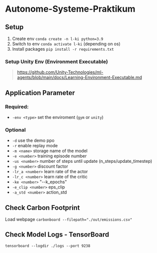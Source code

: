 # Autonome-Systeme-Praktikum

## Setup

1. Create env `conda create -n l-ki python=3.9`
2. Switch to env `conda activate l-ki` (depending on os)
3. Install packages `pip install -r requirements.txt`

### Setup Unity Env (Environment Executable)

> https://github.com/Unity-Technologies/ml-agents/blob/main/docs/Learning-Environment-Executable.md

## Application Parameter

### Required:

- `-env <type>` set the enviroment (`gym` or `unity`)

### Optional

- `-d` use the demo ppo
- `-r` enable replay mode
- `-m <name>` storage name of the model
- `-e <number>` training episode number
- `-us <number>` number of steps until update (n_steps/update_timestep)
- `-g <number>` discount factor
- `-lr_a <number>` learn rate of the actor
- `-lr_c <number>` learn rate of the critic
- `-ke <number>` "--k_epochs"
- `-e_clip <number>` eps_clip
- `-a_std <number>` action_std

## Check Carbon Footprint

Load webpage `carbonboard --filepath="./out/emissions.csv"`

## Check Model Logs - TensorBoard

```
tensorboard --logdir ./logs --port 9238
```
